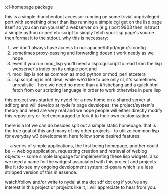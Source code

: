:cl-homepage package

this is a simple :hunchentoot accessor running on some trivial unprivileged port
with something other than lisp running a simple cgi get on the lisp page itself
so you can run yourself a webserver on (e.g.) port 9903 then instruct a simple
python or perl etc script to simply fetch your lisp page's source then format it
to the stdout.  why this is necessary:

1) we don't always have access to our apache/httpd/nginx's config
2) sometimes proxy-passing and forwarding doesn't work neatly as we hope
3) even if you run mod_lisp you'll need a lisp cgi script to read from the lisp
   webserver's index on its unique port and
4) mod_lisp is not as common as mod_python or mod_perl etcetera
5) lisp scripting is not ideal; while we'd like to use only cl, it's sometimes
   unrealistic - here we need no more than a #!/shebang and a quick html fetch
   from our scripting language in order to work otherwise in pure lisp

this project was started by nydel for a new home on a shared server at sdf.org
and will develop at nydel's page developes; the project/system's theory and need
are very real and we hope people will either directly modify this repository or
feel encouraged to fork it to their own customization.

there is a lot we can do besides spit out a simple static homepage. that is the
true goal of this and many of my other projects - to utilize common lisp for
everyday w3 development.  here follow some desired features:

-- a series of simple applications, the first being homepage, another could be
-- weblog application, requesting creation and retrieval of weblog objects
-- some simple language for implementing these lisp widgets. also we need a name
   for the widgest associated with this project and projects like it (do see my
   ongoing development system :cl-psara which is a less stripped version of this
   in essence.

watch/follow and/or write to nydel at ma dot sdf dot org if you've any interest
in this project or projects like it, i will appreciate to hear from you.